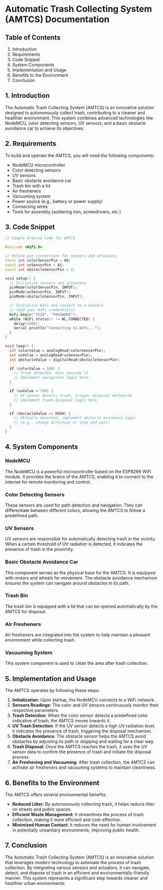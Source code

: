 # Automatic Trash Collecting System (AMTCS) Documentation

## Table of Contents
1. Introduction
2. Requirements
3. Code Snippet
4. System Components
5. Implementation and Usage
6. Benefits to the Environment
7. Conclusion

## 1. Introduction
The Automatic Trash Collecting System (AMTCS) is an innovative solution designed to autonomously collect trash, contributing to a cleaner and healthier environment. This system combines advanced technologies like NodeMCU, color detecting sensors, UV sensors, and a basic obstacle avoidance car to achieve its objectives.

## 2. Requirements
To build and operate the AMTCS, you will need the following components:

- NodeMCU microcontroller
- Color detecting sensors
- UV sensors
- Basic obstacle avoidance car
- Trash bin with a lid
- Air fresheners
- Vacuuming system
- Power source (e.g., battery or power supply)
- Connecting wires
- Tools for assembly (soldering iron, screwdrivers, etc.)

## 3. Code Snippet
```cpp
// Sample Arduino Code for AMTCS

#include <WiFi.h>

// Define pin connections for sensors and actuators
const int colorSensorPin = A0;
const int uvSensorPin = A1;
const int obstacleSensorPin = 2;

void setup() {
  // Initialize sensors and actuators
  pinMode(colorSensorPin, INPUT);
  pinMode(uvSensorPin, INPUT);
  pinMode(obstacleSensorPin, INPUT);

  // Initialize WiFi and connect to a network
  // (Add your WiFi credentials)
  WiFi.begin("SSID", "PASSWORD");
  while (WiFi.status() != WL_CONNECTED) {
    delay(1000);
    Serial.println("Connecting to WiFi...");
  }
}

void loop() {
  int colorValue = analogRead(colorSensorPin);
  int uvValue = analogRead(uvSensorPin);
  int obstacleValue = digitalRead(obstacleSensorPin);

  if (colorValue < 500) {
    // Trash detected, move towards it
    // Implement navigation logic here
  }

  if (uvValue > 700) {
    // UV sensor detects trash, trigger disposal mechanism
    // Implement trash disposal logic here
  }

  if (obstacleValue == HIGH) {
    // Obstacle detected, implement obstacle avoidance logic
    // (e.g., change direction or stop and wait)
  }
}
```

## 4. System Components

### NodeMCU
The NodeMCU is a powerful microcontroller based on the ESP8266 WiFi module. It provides the brains of the AMTCS, enabling it to connect to the internet for remote monitoring and control.

### Color Detecting Sensors
These sensors are used for path detection and navigation. They can differentiate between different colors, allowing the AMTCS to follow a predefined path.

### UV Sensors
UV sensors are responsible for automatically detecting trash in the vicinity. When a certain threshold of UV radiation is detected, it indicates the presence of trash in the proximity.

### Basic Obstacle Avoidance Car
This component serves as the physical base for the AMTCS. It is equipped with motors and wheels for movement. The obstacle avoidance mechanism ensures the system can navigate around obstacles in its path.

### Trash Bin
The trash bin is equipped with a lid that can be opened automatically by the AMTCS for disposal.

### Air Fresheners
Air fresheners are integrated into the system to help maintain a pleasant environment while collecting trash.

### Vacuuming System
This system component is used to clean the area after trash collection.

## 5. Implementation and Usage
The AMTCS operates by following these steps:

1. **Initialization**: Upon startup, the NodeMCU connects to a WiFi network.
2. **Sensors Readings**: The color and UV sensors continuously monitor their respective parameters.
3. **Trash Detection**: When the color sensor detects a predefined color indicative of trash, the AMTCS moves towards it.
4. **UV Trash Detection**: If the UV sensor detects a high UV radiation level, it indicates the presence of trash, triggering the disposal mechanism.
5. **Obstacle Avoidance**: The obstacle sensor helps the AMTCS avoid obstacles by adjusting its path or stopping and waiting for a clear way.
6. **Trash Disposal**: Once the AMTCS reaches the trash, it uses the UV sensor data to confirm the presence of trash and initiate the disposal process.
7. **Air Freshening and Vacuuming**: After trash collection, the AMTCS can activate air fresheners and vacuuming systems to maintain cleanliness.

## 6. Benefits to the Environment
The AMTCS offers several environmental benefits:

- **Reduced Litter**: By autonomously collecting trash, it helps reduce litter on streets and public spaces.
- **Efficient Waste Management**: It streamlines the process of trash collection, making it more efficient and cost-effective.
- **Minimized Human Contact**: It reduces the need for human involvement in potentially unsanitary environments, improving public health.

## 7. Conclusion
The Automatic Trash Collecting System (AMTCS) is an innovative solution that leverages modern technology to automate the process of trash collection. By integrating various sensors and actuators, it can navigate, detect, and dispose of trash in an efficient and environmentally-friendly manner. This system represents a significant step towards cleaner and healthier urban environments.
